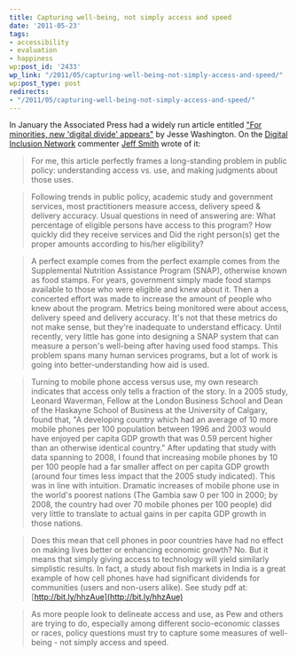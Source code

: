 ```yaml
---
title: Capturing well-being, not simply access and speed
date: '2011-05-23'
tags:
- accessibility
- evaluation
- happiness
wp:post_id: '2433'
wp_link: "/2011/05/capturing-well-being-not-simply-access-and-speed/"
wp:post_type: post
redirects:
- "/2011/05/capturing-well-being-not-simply-access-and-speed/"
---
```


In January the Associated Press had a widely run article entitled ["For minorities, new 'digital divide' appears"](http://www.denverpost.com/recommended/ci_17041068) by Jesse Washington. On the [Digital Inclusion Network](http://forums.e-democracy.org/groups/inclusion) commenter [Jeff Smith](http://civsourceonline.com/) wrote of it:

> For me, this article perfectly frames a long-standing problem in public policy: understanding access vs. use, and making judgments about those uses.

>

> Following trends in public policy, academic study and government services, most practitioners measure access, delivery speed & delivery accuracy. Usual questions in need of answering are: What percentage of eligible persons have access to this program? How quickly did they receive services and Did the right person(s) get the proper amounts according to his/her eligibility?

>

> A perfect example comes from the perfect example comes from the Supplemental Nutrition Assistance Program (SNAP), otherwise known as food stamps. For years, government simply made food stamps available to those who were eligible and knew about it. Then a concerted effort was made to increase the amount of people who knew about the program. Metrics being monitored were about access, delivery speed and delivery accuracy. It's not that these metrics do not make sense, but they're inadequate to understand efficacy. Until recently, very little has gone into designing a SNAP system that can measure a person's well-being after having used food stamps. This problem spans many human services programs, but a lot of work is going into better-understanding how aid is used.

>

> Turning to mobile phone access versus use, my own research indicates that access only tells a fraction of the story. In a 2005 study, Leonard Waverman, Fellow at the London Business School and Dean of the Haskayne School of Business at the University of Calgary, found that, "A developing country which had an average of 10 more mobile phones per 100 population between 1996 and 2003 would have enjoyed per capita GDP growth that was 0.59 percent higher than an otherwise identical country." After updating that study with data spanning to 2008, I found that increasing mobile phones by 10 per 100 people had a far smaller affect on per capita GDP growth (around four times less impact that the 2005 study indicated). This was in line with intuition. Dramatic increases of mobile phone use in the world's poorest nations (The Gambia saw 0 per 100 in 2000; by 2008, the country had over 70 mobile phones per 100 people) did very little to translate to actual gains in per capita GDP growth in those nations.

>

> Does this mean that cell phones in poor countries have had no effect on making lives better or enhancing economic growth? No. But it means that simply giving access to technology will yield similarly simplistic results. In fact, a study about fish markets in India is a great example of how cell phones have had significant dividends for communities (users and non-users alike). See study pdf at: [http://bit.ly/hhzAue](http://bit.ly/hhzAue)

>

> As more people look to delineate access and use, as Pew and others are trying to do, especially among different socio-economic classes or races, policy questions must try to capture some measures of well-being - not simply access and speed.
